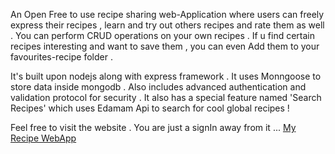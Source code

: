 An Open Free to use recipe sharing web-Application where users can freely express their recipes , learn and try out others recipes and rate them as well .
You can perform CRUD operations on your own recipes . If u find certain recipes interesting and want to save them , you can even Add them to your favourites-recipe folder .


It's built upon nodejs along with express framework . It uses Monngoose to store data inside mongodb .
Also includes advanced authentication and validation protocol for security . 
It also has a special feature named 'Search Recipes' which uses Edamam Api to search for cool global recipes !


Feel free to visit the website . You are just a signIn away from it ...
<a href="https://recipe-sharing-webapp.onrender.com" >My Recipe WebApp</a>
